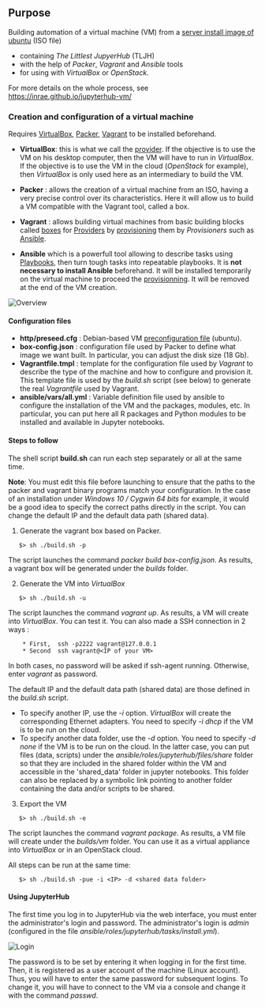 ## Purpose

Building automation of a virtual machine (VM) from a [server install image of ubuntu](http://cdimage.ubuntu.com/ubuntu/releases/bionic/release/) (ISO file)

* containing _The Littlest JupyerHub_ (TLJH)
* with the help of _Packer_, _Vagrant_ and _Ansible_ tools 
* for using with _VirtualBox_ or _OpenStack_.


For more details on the whole process, see https://inrae.github.io/jupyterhub-vm/

### Creation and configuration of a virtual machine

Requires [VirtualBox](https://www.virtualbox.org/), [Packer](https://www.packer.io/), [Vagrant](https://www.vagrantup.com/) to be installed beforehand.

* **VirtualBox**: this is what we call the [provider](https://www.vagrantup.com/docs/providers). If the objective is to use the VM on his desktop computer, then the VM will have to run in _VirtualBox_. If the objective is to use the VM in the cloud (_OpenStack_ for example), then _VirtualBox_ is only used here as an intermediary to build the VM.

* **Packer** : allows the creation of a virtual machine from an ISO, having a very precise control over its characteristics. Here it will allow us to build a VM compatible with the Vagrant tool, called a box.

* **Vagrant** : allows building virtual machines from basic building blocks called [boxes](https://app.vagrantup.com/boxes/search) for [Providers](https://www.vagrantup.com/docs/providers) by [provisioning](https://www.vagrantup.com/docs/provisioning) them by _Provisioners_ such as [Ansible](https://docs.ansible.com/ansible/latest/index.html).

* **Ansible** which is a powerfull tool allowing to describe tasks using [Playbooks](https://docs.ansible.com/ansible/latest/user_guide/playbooks.html), then turn tough tasks into repeatable playbooks. It is **not necessary to install Ansible** beforehand. It will be installed temporarily on the virtual machine to proceed the [provisionning](https://www.vagrantup.com/docs/provisioning). It will be removed at the end of the VM creation.

![Overview](https://raw.githubusercontent.com/inrae/jupyterhub-vm/master/images/overview.png)


#### Configuration files

* **http/preseed.cfg** : Debian-based VM [preconfiguration file](https://wiki.debian.org/DebianInstaller/Preseed) (ubuntu). 
* **box-config.json** : configuration file used by Packer to define what image we want built. In particular, you can adjust the disk size (18 Gb).
* **Vagrantfile.tmpl** : template for the configuration file used by _Vagrant_ to describe the type of the machine and how to configure and provision it. This template file is used by the _build.sh_ script (see below) to generate the real _Vagrantfile_ used by Vagrant.
* **ansible/vars/all.yml** : Variable definition file used by ansible to configure the installation of the VM and the packages, modules, etc. In particular, you can put here all R packages and Python modules to be installed and available in Jupyter notebooks.


#### Steps to follow

The shell script **build.sh** can run each step separately or all at the same time. 

**Note**: You must edit this file before launching to ensure that the paths to the packer and vagrant binary programs match your configuration. In the case of an installation under _Windows 10 / Cygwin 64 bits_ for example, it would be a good idea to specify the correct paths directly in the script. You can change the default IP and the default data path (shared data).

1. Generate the vagrant box based on Packer.
```
   $> sh ./build.sh -p
```
   The script launches the command _packer build box-config.json_.
   As results, a vagrant box will be generated under the _builds_ folder.

2. Generate the VM into _VirtualBox_
```
   $> sh ./build.sh -u
```
   The script launches the command _vagrant up_.
   As results, a VM will create into _VirtualBox_. You can test it. You can also made a SSH connection in 2 ways :

        * First,  ssh -p2222 vagrant@127.0.0.1
        * Second  ssh vagrant@<IP of your VM>
   In both cases, no password will be asked if ssh-agent running. Otherwise, enter _vagrant_ as password.

   The default IP and the default data path (shared data) are those defined in the _build.sh_ script.
   * To specify another IP, use the _-i_ option. _VirtualBox_ will create the corresponding Ethernet adapters. You need to specify _-i dhcp_ if the VM is to be run on the cloud.
   * To specify another data folder, use the _-d_ option. You need to specify _-d none_ if the VM is to be run on the cloud. In the latter case,  you can put files (data, scripts) under the _ansible/roles/jupyterhub/files/share_ folder so that they are included in the shared folder within the VM and accessible in the 'shared_data' folder in jupyter notebooks.  This folder can also be replaced by a symbolic link pointing to another folder containing the data and/or scripts to be shared.

3. Export the VM 
```
   $> sh ./build.sh -e
```
   The script launches the command _vagrant package_.
   As results, a VM file will create under the _builds/vm_ folder. You can use it as a virtual appliance into _VirtualBox_ or in an OpenStack cloud.

All steps can be run at the same time:
```
   $> sh ./build.sh -pue -i <IP> -d <shared data folder>
```


#### Using JupyterHub

The first time you log in to JupyterHub via the web interface, you must enter the administrator's login and password. The administrator's login is _admin_ (configured in the file _ansible/roles/jupyterhub/tasks/install.yml_).

![Login](https://raw.githubusercontent.com/inrae/jupyterhub-vm/master/images/jupyterhub_login.png)

The password is to be set by entering it when logging in for the first time. Then, it is registered as a user account of the machine (Linux account). Thus, you will have to enter the same password for subsequent logins. To change it, you will have to connect to the VM via a console and change it with the command _passwd_.







